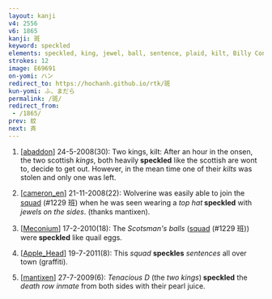 ```yaml
---
layout: kanji
v4: 2556
v6: 1865
kanji: 斑
keyword: speckled
elements: speckled, king, jewel, ball, sentence, plaid, kilt, Billy Connolly, king2, jewel2, ball2
strokes: 12
image: E69691
on-yomi: ハン
redirect_to: https://hochanh.github.io/rtk/斑
kun-yomi: ふ、まだら
permalink: /斑/
redirect_from:
 - /1865/
prev: 蚊
next: 斉
---
```


1) [<a href="http://kanji.koohii.com/profile/abaddon">abaddon</a>] 24-5-2008(30): Two kings, kilt: After an hour in the onsen, the two scottish <em>kings</em>, both heavily<strong> speckled</strong> like the scottish are wont to, decide to get out. However, in the mean time one of their <em>kilts</em> was stolen and only one was left.

2) [<a href="http://kanji.koohii.com/profile/cameron_en">cameron_en</a>] 21-11-2008(22): Wolverine was easily able to join the <a href="../v4/1229.html">squad</a> (#1229 班) when he was seen wearing a <em>top hat</em><strong> speckled</strong> with <em>jewels on the sides</em>. (thanks mantixen).

3) [<a href="http://kanji.koohii.com/profile/Meconium">Meconium</a>] 17-2-2010(18): The <em>Scotsman&#039;s balls</em> (<a href="../v4/1229.html">squad</a> (#1229 班)) were<strong> speckled</strong> like quail eggs.

4) [<a href="http://kanji.koohii.com/profile/Apple_Head">Apple_Head</a>] 19-7-2011(8): This <em>squad</em> <strong>speckles</strong> <em>sentences</em> all over town (graffiti).

5) [<a href="http://kanji.koohii.com/profile/mantixen">mantixen</a>] 27-7-2009(6): <em>Tenacious D</em> (the <em>two kings</em>)<strong> speckled</strong> the <em>death row inmate</em> from both sides with their pearl juice.

